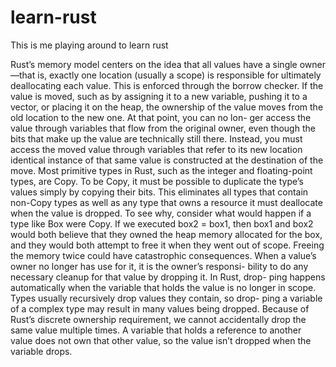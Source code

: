 # learn-rust
This is me playing around to learn rust

Rust’s memory model centers on the idea that all values have a single owner—that is, exactly one location (usually a scope) is responsible for ultimately deallocating each value. This is enforced through the borrow checker. If the value is moved, such as by assigning it to a new variable, pushing it to a vector, or placing it on the heap, the ownership of the value moves from the old location to the new one. At that point, you can no lon- ger access the value through variables that flow from the original owner, even though the bits that make up the value are technically still there. Instead, you must access the moved value through variables that refer
to its new location
identical instance of that same value is constructed at the destination of the move. Most primitive types in Rust, such as the integer and floating-point types, are Copy. To be Copy, it must be possible to duplicate the type’s values simply by copying their bits. This eliminates all types that contain non-Copy types as well as any type that owns a resource it must deallocate when the value is dropped.
To see why, consider what would happen if a type like Box were Copy. If we executed box2 = box1, then box1 and box2 would both believe that they owned the heap memory allocated for the box, and they would both attempt to free it when they went out of scope. Freeing the memory twice could have catastrophic consequences.
When a value’s owner no longer has use for it, it is the owner’s responsi- bility to do any necessary cleanup for that value by dropping it. In Rust, drop- ping happens automatically when the variable that holds the value is no longer in scope. Types usually recursively drop values they contain, so drop- ping a variable of a complex type may result in many values being dropped. Because of Rust’s discrete ownership requirement, we cannot accidentally drop the same value multiple times. A variable that holds a reference to another value does not own that other value, so the value isn’t dropped when the variable drops.